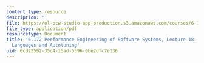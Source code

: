 ```yaml
---
content_type: resource
description: ''
file: https://ol-ocw-studio-app-production.s3.amazonaws.com/courses/6-172-performance-engineering-of-software-systems-fall-2018/6cd2359235c415ad55960be2dfc7e136_MIT6_172F18_lec18.pdf
file_type: application/pdf
resourcetype: Document
title: '6.172 Performance Engineering of Software Systems, Lecture 18: Domain Specific
  Languages and Autotuning'
uid: 6cd23592-35c4-15ad-5596-0be2dfc7e136
---
```

